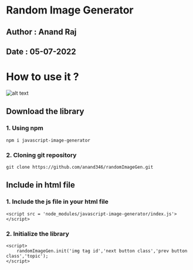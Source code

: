 # Random Image Generator

## Author : Anand Raj

## Date   : 05-07-2022

# How to use it ?

![alt text](https://github.com/anand346/randomImageGen/blob/master/demo/demo.png?raw=true)

## Download the library

### 1. Using npm
    npm i javascript-image-generator

### 2. Cloning git repository
    git clone https://github.com/anand346/randomImageGen.git


## Include in html file

### 1. Include the js file in your html file
    <script src = 'node_modules/javascript-image-generator/index.js'></script>

### 2. Initialize the library
    <script>
        randomImageGen.init('img tag id','next button class','prev button class','topic');
    </script>
